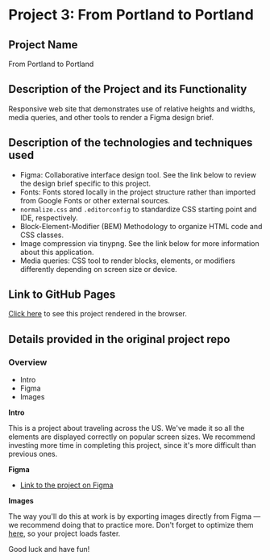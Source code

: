 # Project 3: From Portland to Portland

## Project Name
From Portland to Portland

## Description of the Project and its Functionality
Responsive web site that demonstrates use of relative heights and widths, media queries, and other tools to render a Figma design brief.

## Description of the technologies and techniques used
* Figma: Collaborative interface design tool. See the link below to review the design brief specific to this project.
* Fonts: Fonts stored locally in the project structure rather than imported from Google Fonts or other external sources.
* `normalize.css` and `.editorconfig` to standardize CSS starting point and IDE, respectively.
* Block-Element-Modifier (BEM) Methodology to organize HTML code and CSS classes.
* Image compression via tinypng. See the link below for more information about this application.
* Media queries: CSS tool to render blocks, elements, or modifiers differently depending on screen size or device.

## Link to GitHub Pages
[Click here](https://ewotawa.github.io/web_project_3/) to see this project rendered in the browser.

## Details provided in the original project repo

### Overview
* Intro
* Figma
* Images

**Intro**

This is a project about traveling across the US. We've made it so all the elements are displayed correctly on popular screen sizes. We recommend investing more time in completing this project, since it's more difficult than previous ones.

**Figma**

* [Link to the project on Figma](https://www.figma.com/file/AtbNbstbxWPcMqvF061V0R/Sprint-3%3A-From-Portland-to-Portland-%7C-desktop-%2B-mobile?node-id=0%3A1)

**Images**

The way you'll do this at work is by exporting images directly from Figma — we recommend doing that to practice more. Don't forget to optimize them [here](https://tinypng.com/), so your project loads faster.

Good luck and have fun!

